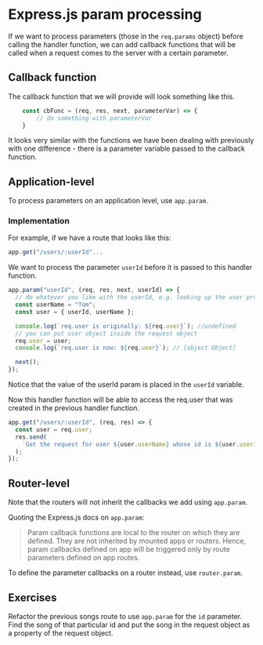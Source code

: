 # Express.js param processing

If we want to process parameters (those in the `req.params` object) before calling the handler function, we can add callback functions that will be called when a request comes to the server with a certain parameter.

## Callback function

The callback function that we will provide will look something like this.

```js
    const cbFunc = (req, res, next, parameterVar) => {
        // do something with parameterVar
    }
```

It looks very similar with the functions we have been dealing with previously with one difference - there is a parameter variable passed to the callback function.

## Application-level

To process parameters on an application level, use `app.param`.

### Implementation

For example, if we have a route that looks like this:

```js
app.get("/users/:userId"...
```

We want to process the parameter `userId` before it is passed to this handler function.

```js
app.param("userId", (req, res, next, userId) => {
  // do whatever you like with the userId, e.g. looking up the user profile in database
  const userName = "Tom";
  const user = { userId, userName };

  console.log(`req.user is originally: ${req.user}`); //undefined
  // you can put user object inside the request object
  req.user = user;
  console.log(`req.user is now: ${req.user}`); // [object Object]

  next();
});
```

Notice that the value of the userId param is placed in the `userId` variable.

Now this handler function will be able to access the req.user that was created in the previous handler function.

```js
app.get("/users/:userId", (req, res) => {
  const user = req.user;
  res.send(
    `Got the request for user ${user.userName} whose id is ${user.userId}`
  );
});
```

## Router-level

Note that the routers will not inherit the callbacks we add using `app.param`.

Quoting the Express.js docs on `app.param`:

> Param callback functions are local to the router on which they are defined. They are not inherited by mounted apps or routers. Hence, param callbacks defined on app will be triggered only by route parameters defined on app routes.

To define the parameter callbacks on a router instead, use `router.param`.

## Exercises

Refactor the previous songs route to use `app.param` for the `id` parameter.
Find the song of that particular id and put the song in the request object as a property of the request object.

